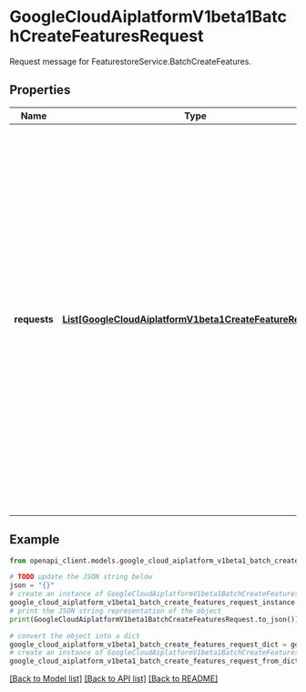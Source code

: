 # GoogleCloudAiplatformV1beta1BatchCreateFeaturesRequest

Request message for FeaturestoreService.BatchCreateFeatures.

## Properties

Name | Type | Description | Notes
------------ | ------------- | ------------- | -------------
**requests** | [**List[GoogleCloudAiplatformV1beta1CreateFeatureRequest]**](GoogleCloudAiplatformV1beta1CreateFeatureRequest.md) | Required. The request message specifying the Features to create. All Features must be created under the same parent EntityType. The &#x60;parent&#x60; field in each child request message can be omitted. If &#x60;parent&#x60; is set in a child request, then the value must match the &#x60;parent&#x60; value in this request message. | [optional] 

## Example

```python
from openapi_client.models.google_cloud_aiplatform_v1beta1_batch_create_features_request import GoogleCloudAiplatformV1beta1BatchCreateFeaturesRequest

# TODO update the JSON string below
json = "{}"
# create an instance of GoogleCloudAiplatformV1beta1BatchCreateFeaturesRequest from a JSON string
google_cloud_aiplatform_v1beta1_batch_create_features_request_instance = GoogleCloudAiplatformV1beta1BatchCreateFeaturesRequest.from_json(json)
# print the JSON string representation of the object
print(GoogleCloudAiplatformV1beta1BatchCreateFeaturesRequest.to_json())

# convert the object into a dict
google_cloud_aiplatform_v1beta1_batch_create_features_request_dict = google_cloud_aiplatform_v1beta1_batch_create_features_request_instance.to_dict()
# create an instance of GoogleCloudAiplatformV1beta1BatchCreateFeaturesRequest from a dict
google_cloud_aiplatform_v1beta1_batch_create_features_request_from_dict = GoogleCloudAiplatformV1beta1BatchCreateFeaturesRequest.from_dict(google_cloud_aiplatform_v1beta1_batch_create_features_request_dict)
```
[[Back to Model list]](../README.md#documentation-for-models) [[Back to API list]](../README.md#documentation-for-api-endpoints) [[Back to README]](../README.md)


